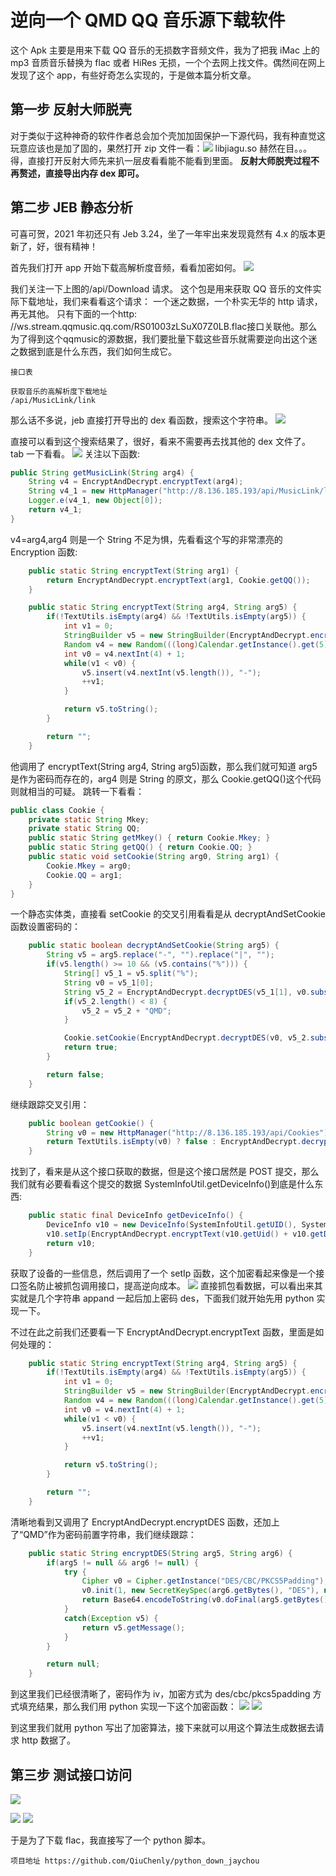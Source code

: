 # 逆向一个 QMD QQ 音乐源下载软件

这个 Apk 主要是用来下载 QQ 音乐的无损数字音频文件，我为了把我 iMac 上的 mp3 音质音乐替换为 flac 或者 HiRes
无损，一个个去网上找文件。偶然间在网上发现了这个 app，有些好奇怎么实现的，于是做本篇分析文章。

## 第一步 反射大师脱壳

对于类似于这种神奇的软件作者总会加个壳加加固保护一下源代码，我有种直觉这玩意应该也是加了固的，果然打开 zip
文件一看：![](media/16589902696730/16589910239841.png)
libjiagu.so 赫然在目。。。得，直接打开反射大师先来扒一层皮看看能不能看到里面。
**反射大师脱壳过程不再赘述，直接导出内存 dex 即可。**

## 第二步 JEB 静态分析

可喜可贺，2021 年初还只有 Jeb 3.24，坐了一年牢出来发现竟然有 4.x 的版本更新了，好，很有精神！

首先我们打开 app 开始下载高解析度音频，看看加密如何。
![](media/16589902696730/16589915329732.jpg)

我们关注一下上图的/api/Download 请求。
这个包是用来获取 QQ 音乐的文件实际下载地址，我们来看看这个请求：
一个迷之数据，一个朴实无华的 http 请求，再无其他。
只有下面的一个http:
//ws.stream.qqmusic.qq.com/RS01003zLSuX07Z0LB.flac接口关联他。那么为了得到这个qqmusic的源数据，我们要批量下载这些音乐就需要逆向出这个迷之数据到底是什么东西，我们如何生成它。

```
接口表

获取音乐的高解析度下载地址
/api/MusicLink/link
```

那么话不多说，jeb 直接打开导出的 dex 看函数，搜索这个字符串。
![](media/16589902696730/16589918835312.jpg)

直接可以看到这个搜索结果了，很好，看来不需要再去找其他的 dex 文件了。
tab 一下看看。
![](media/16589902696730/16589919873070.jpg)
关注以下函数:

```java
public String getMusicLink(String arg4) {
    String v4 = EncryptAndDecrypt.encryptText(arg4);
    String v4_1 = new HttpManager("http://8.136.185.193/api/MusicLink/link").postDataWithResult("\"" + v4 + "\"");
    Logger.e(v4_1, new Object[0]);
    return v4_1;
}
```

v4=arg4,arg4 则是一个 String 不足为惧，先看看这个写的非常漂亮的 Encryption 函数:

```java
    public static String encryptText(String arg1) {
        return EncryptAndDecrypt.encryptText(arg1, Cookie.getQQ());
    }

    public static String encryptText(String arg4, String arg5) {
        if(!TextUtils.isEmpty(arg4) && !TextUtils.isEmpty(arg5)) {
            int v1 = 0;
            StringBuilder v5 = new StringBuilder(EncryptAndDecrypt.encryptDES(arg4, "QMD" + arg5.substring(0, 8)));
            Random v4 = new Random(((long)Calendar.getInstance().get(5)));
            int v0 = v4.nextInt(4) + 1;
            while(v1 < v0) {
                v5.insert(v4.nextInt(v5.length()), "-");
                ++v1;
            }

            return v5.toString();
        }

        return "";
    }
```

他调用了 encryptText(String arg4, String arg5)函数，那么我们就可知道 arg5 是作为密码而存在的，arg4 则是 String 的原文，那么
Cookie.getQQ()这个代码则就相当的可疑。
跳转一下看看：

```java
public class Cookie {
    private static String Mkey;
    private static String QQ;
    public static String getMkey() { return Cookie.Mkey; }
    public static String getQQ() { return Cookie.QQ; }
    public static void setCookie(String arg0, String arg1) {
        Cookie.Mkey = arg0;
        Cookie.QQ = arg1;
    }
}
```

一个静态实体类，直接看 setCookie 的交叉引用看看是从 decryptAndSetCookie 函数设置密码的：

```java
    public static boolean decryptAndSetCookie(String arg5) {
        String v5 = arg5.replace("-", "").replace("|", "");
        if(v5.length() >= 10 && (v5.contains("%"))) {
            String[] v5_1 = v5.split("%");
            String v0 = v5_1[0];
            String v5_2 = EncryptAndDecrypt.decryptDES(v5_1[1], v0.substring(0, 8));
            if(v5_2.length() < 8) {
                v5_2 = v5_2 + "QMD";
            }

            Cookie.setCookie(EncryptAndDecrypt.decryptDES(v0, v5_2.substring(0, 8)), v5_2);//v5_2就是密码，由arg5参数分解而来。
            return true;
        }

        return false;
    }
```

继续跟踪交叉引用：

```java
    public boolean getCookie() {
        String v0 = new HttpManager("http://8.136.185.193/api/Cookies").postDataWithResult(new Gson().toJson(SystemInfoUtil.getDeviceInfo()));
        return TextUtils.isEmpty(v0) ? false : EncryptAndDecrypt.decryptAndSetCookie(v0);
    }
```

找到了，看来是从这个接口获取的数据，但是这个接口居然是 POST 提交，那么我们就有必要看看这个提交的数据
SystemInfoUtil.getDeviceInfo()到底是什么东西:

```java
    public static final DeviceInfo getDeviceInfo() {
        DeviceInfo v10 = new DeviceInfo(SystemInfoUtil.getUID(), SystemInfoUtil.getSystemModel(), SystemInfoUtil.getDeviceBrand(), SystemInfoUtil.getAppVersionName(), SystemInfoUtil.getSystemVersion(), SystemInfoUtil.getAppVersionCode() + "", null, 0x40, null);
        v10.setIp(EncryptAndDecrypt.encryptText(v10.getUid() + v10.getDeviceModel() + v10.getDeviceBrand() + v10.getSystemVersion() + v10.getAppVersion() + v10.getVersionCode(), "F*ckYou!"));//密码是F*ckYou!，emmmm....
        return v10;
    }
```

获取了设备的一些信息，然后调用了一个 setIp 函数，这个加密看起来像是一个接口签名防止被抓包调用接口，提高逆向成本。
![](media/16589902696730/16589927417533.jpg)
直接抓包看数据，可以看出来其实就是几个字符串 appand 一起后加上密码 des，下面我们就开始先用 python 实现一下。

不过在此之前我们还要看一下 EncryptAndDecrypt.encryptText 函数，里面是如何处理的：

```java
    public static String encryptText(String arg4, String arg5) {
        if(!TextUtils.isEmpty(arg4) && !TextUtils.isEmpty(arg5)) {
            int v1 = 0;
            StringBuilder v5 = new StringBuilder(EncryptAndDecrypt.encryptDES(arg4, ("QMD" + arg5).substring(0, 8)));
            Random v4 = new Random(((long)Calendar.getInstance().get(5)));
            int v0 = v4.nextInt(4) + 1;
            while(v1 < v0) {
                v5.insert(v4.nextInt(v5.length()), "-");
                ++v1;
            }

            return v5.toString();
        }

        return "";
    }
```

清晰地看到又调用了 EncryptAndDecrypt.encryptDES 函数，还加上了“QMD”作为密码前置字符串，我们继续跟踪：

```java
    public static String encryptDES(String arg5, String arg6) {
        if(arg5 != null && arg6 != null) {
            try {
                Cipher v0 = Cipher.getInstance("DES/CBC/PKCS5Padding");
                v0.init(1, new SecretKeySpec(arg6.getBytes(), "DES"), new IvParameterSpec(arg6.getBytes()));
                return Base64.encodeToString(v0.doFinal(arg5.getBytes()), 0).trim();
            }
            catch(Exception v5) {
                return v5.getMessage();
            }
        }

        return null;
    }
```

到这里我们已经很清晰了，密码作为 iv，加密方式为 des/cbc/pkcs5padding 方式填充结果，那么我们用 python 实现一下这个加密函数：
![](media/16589902696730/16591253982291.jpg)
![](media/16589902696730/16591257371138.jpg)

到这里我们就用 python 写出了加密算法，接下来就可以用这个算法生成数据去请求 http 数据了。

## 第三步 测试接口访问

![](media/16589902696730/16591588597095.jpg)

![](media/16589902696730/16591604097922.jpg)
![](media/16589902696730/16591625487605.jpg)

于是为了下载 flac，我直接写了一个 python 脚本。

```
项目地址 https://github.com/QiuChenly/python_down_jaychou
```
